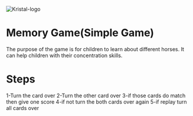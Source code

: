 
![Kristal-logo](https://user-images.githubusercontent.com/71218097/175792541-a448aa68-81fb-4422-bcf7-d13a60e9a194.png)
# Memory Game(Simple Game)
The purpose of the game is for children to learn about different horses.
It can help children with their concentration skills.
# Steps 
1-Turn the card over
2-Turn the other card over
3-if those cards do  match then  give one score 
4-if not turn the both cards over again
5-if replay turn  all cards over
